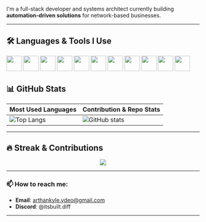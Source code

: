 I'm a full-stack developer and systems architect currently building **automation-driven solutions** for network-based businesses.

---

## 🛠 Languages & Tools I Use

<p align="left">
  <img src="https://cdn.jsdelivr.net/gh/devicons/devicon/icons/php/php-original.svg" width="40" />
  <img src="https://cdn.jsdelivr.net/gh/devicons/devicon/icons/vuejs/vuejs-original.svg" width="40" />
  <img src="https://cdn.jsdelivr.net/gh/devicons/devicon/icons/javascript/javascript-original.svg" width="40" />
  <img src="https://cdn.jsdelivr.net/gh/devicons/devicon/icons/mysql/mysql-original.svg" width="40" />
  <img src="https://cdn.jsdelivr.net/gh/devicons/devicon/icons/postgresql/postgresql-original.svg" width="40" />
  <img src="https://cdn.jsdelivr.net/gh/devicons/devicon/icons/flutter/flutter-original.svg" width="40" />
  <img src="https://cdn.jsdelivr.net/gh/devicons/devicon/icons/dart/dart-original.svg" width="40" />
  <img src="https://cdn.jsdelivr.net/gh/devicons/devicon/icons/unity/unity-original.svg" width="40" />
  <img src="https://cdn.jsdelivr.net/gh/devicons/devicon/icons/html5/html5-original.svg" width="40" />
  <img src="https://cdn.jsdelivr.net/gh/devicons/devicon@latest/devicon.min.css" width="40" />
  <img src ="https://cdn.jsdelivr.net/gh/devicons/devicon@latest/devicon.min.css" width="40" />
</p>

## 📊 GitHub Stats

| Most Used Languages | Contribution & Repo Stats |
| ------------------- | ------------------------- |
| ![Top Langs](https://github-readme-stats.vercel.app/api/top-langs/?username=ArthanKyle&layout=compact&theme=dark) | ![GitHub stats](https://github-readme-stats.vercel.app/api?username=ArthanKyle&count_private=true&show_icons=true&theme=dark&hide_title=true) |

---

## 🔥 Streak & Contributions

<p align="center">
  <img src="https://streak-stats.demolab.com?user=ArthanKyle&theme=dark&hide_border=false" />
</p>

---

### 📫 How to reach me:
- **Email**: arthankyle.ydeo@gmail.com  
- **Discord**: @itsbuilt.diff
  
---

<!---
ArthanKyle/ArthanKyle is a ✨ special ✨ repository because its `README.md` (this file) appears on your GitHub profile.
You can click the Preview link to take a look at your changes.
--->
